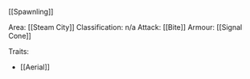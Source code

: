 [[Spawnling]]

Area: [[Steam City]]
Classification: n/a
Attack: [[Bite]]
Armour: [[Signal Cone]]

Traits:
- [[Aerial]]